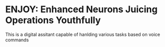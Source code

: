 # ENJOY: Enhanced Neurons Juicing Operations Youthfully
This is a digital assitant capable of hanlding various tasks based on voice commands
